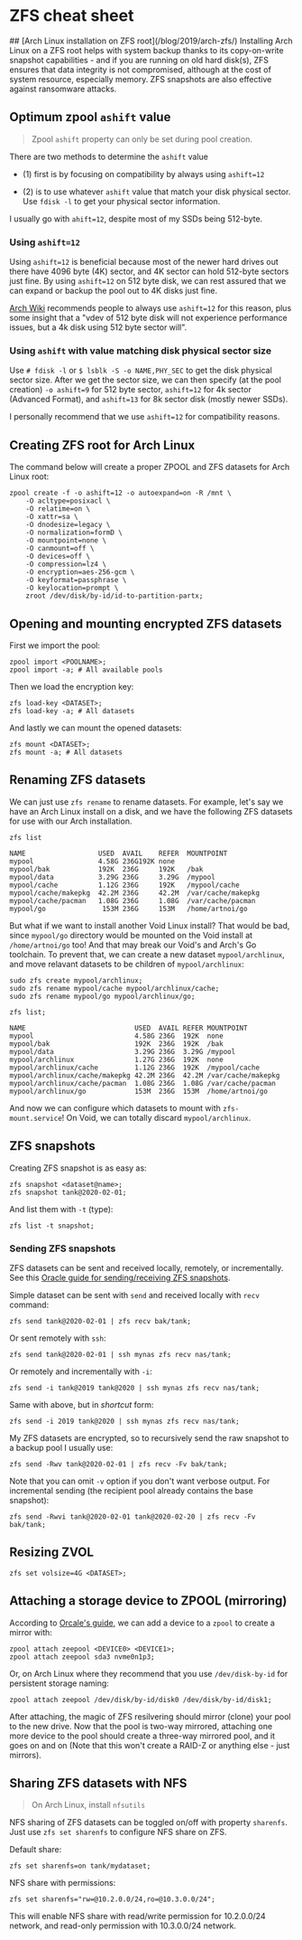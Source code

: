 <h1>ZFS cheat sheet</h1>
## [Arch Linux installation on ZFS root](/blog/2019/arch-zfs/)
Installing Arch Linux on a ZFS root helps with system backup thanks to its copy-on-write snapshot capabilities - and if you are running on old hard disk(s), ZFS ensures that data integrity is not compromised, although at the cost of system resource, especially memory. ZFS snapshots are also effective against ransomware attacks.

## Optimum zpool `ashift` value

> Zpool `ashift` property can only be set during pool creation.

There are two methods to determine the `ashift` value

- (1) first is by focusing on compatibility by always using `ashift=12`

- (2) is to use whatever `ashift` value that match your disk physical sector. Use `fdisk -l` to get your physical sector information.

I usually go with `ahift=12`, despite most of my SSDs being 512-byte.

### Using `ashift=12`

Using `ashift=12` is beneficial because most of the newer hard drives out there have 4096 byte (4K) sector, and 4K sector can hold 512-byte sectors just fine. By using `ashift=12` on 512 byte disk, we can rest assured that we can expand or backup the pool out to 4K disks just fine.

[Arch Wiki](https://wiki.archlinux.org/index.php/ZFS#Advanced_Format_disks) recommends people to always use `ashift=12` for this reason, plus some insight that a "vdev of 512 byte disk will not experience performance issues, but a 4k disk using 512 byte sector will".

### Using `ashift` with value matching disk physical sector size

Use `# fdisk -l` or `$ lsblk -S -o NAME,PHY_SEC` to get the disk physical sector size. After we get the sector size, we can then specify (at the pool creation) `-o ashift=9` for 512 byte sector, `ashift=12` for 4k sector (Advanced Format), and `ashift=13` for 8k sector disk (mostly newer SSDs).

I personally recommend that we use `ashift=12` for compatibility reasons.

## Creating ZFS root for Arch Linux

The command below will create a proper ZPOOL and ZFS datasets for Arch Linux root:

```shell
zpool create -f -o ashift=12 -o autoexpand=on -R /mnt \
    -O acltype=posixacl \
    -O relatime=on \
    -O xattr=sa \
    -O dnodesize=legacy \
    -O normalization=formD \
    -O mountpoint=none \
    -O canmount=off \
    -O devices=off \
    -O compression=lz4 \
    -O encryption=aes-256-gcm \
    -O keyformat=passphrase \
    -O keylocation=prompt \
    zroot /dev/disk/by-id/id-to-partition-partx;
```

## Opening and mounting encrypted ZFS datasets

First we import the pool:

```shell
zpool import <POOLNAME>;
zpool import -a; # All available pools
```

Then we load the encryption key:

```shell
zfs load-key <DATASET>;
zfs load-key -a; # All datasets
```

And lastly we can mount the opened datasets:

```shell
zfs mount <DATASET>;
zfs mount -a; # All datasets
```

## Renaming ZFS datasets

We can just use `zfs rename` to rename datasets. For example, let's say we have an Arch Linux install on a disk, and we have the following ZFS datasets for use with our Arch installation.

```shell
zfs list

NAME                  USED  AVAIL    REFER  MOUNTPOINT
mypool                4.58G 236G192K none
mypool/bak            192K  236G     192K   /bak
mypool/data           3.29G 236G     3.29G  /mypool
mypool/cache          1.12G 236G     192K   /mypool/cache
mypool/cache/makepkg  42.2M 236G     42.2M  /var/cache/makepkg
mypool/cache/pacman   1.08G 236G     1.08G  /var/cache/pacman
mypool/go              153M 236G     153M   /home/artnoi/go
```

But what if we want to install another Void Linux install? That would be bad, since `mypool/go` directory would be mounted on the Void install at `/home/artnoi/go` too! And that may break our Void's and Arch's Go toolchain. To prevent that, we can create a new dataset `mypool/archlinux`, and move relavant datasets to be children of `mypool/archlinux`:

```shell
sudo zfs create mypool/archlinux;
sudo zfs rename mypool/cache mypool/archlinux/cache;
sudo zfs rename mypool/go mypool/archlinux/go;

zfs list;

NAME                           USED  AVAIL REFER MOUNTPOINT
mypool                         4.58G 236G  192K  none
mypool/bak                     192K  236G  192K  /bak
mypool/data                    3.29G 236G  3.29G /mypool
mypool/archlinux               1.27G 236G  192K  none
mypool/archlinux/cache         1.12G 236G  192K  /mypool/cache
mypool/archlinux/cache/makepkg 42.2M 236G  42.2M /var/cache/makepkg
mypool/archlinux/cache/pacman  1.08G 236G  1.08G /var/cache/pacman
mypool/archlinux/go            153M  236G  153M  /home/artnoi/go
```

And now we can configure which datasets to mount with `zfs-mount.service`! On Void, we can totally discard `mypool/archlinux`.

## ZFS snapshots

Creating ZFS snapshot is as easy as:

```shell
zfs snapshot <dataset@name>;
zfs snapshot tank@2020-02-01;
```

And list them with `-t` (type):

```shell
zfs list -t snapshot;
```

### Sending ZFS snapshots

ZFS datasets can be sent and received locally, remotely, or incrementally. See this [Oracle guide for sending/receiving ZFS snapshots](https://docs.oracle.com/cd/E18752_01/html/819-5461/gbchx.html).

Simple dataset can be sent with `send` and received locally with `recv` command:

```shell
zfs send tank@2020-02-01 | zfs recv bak/tank;
```

Or sent remotely with `ssh`:

```shell
zfs send tank@2020-02-01 | ssh mynas zfs recv nas/tank;
```

Or remotely and incrementally with `-i`:

```shell
zfs send -i tank@2019 tank@2020 | ssh mynas zfs recv nas/tank;
```

Same with above, but in _shortcut_ form:

```shell
zfs send -i 2019 tank@2020 | ssh mynas zfs recv nas/tank;
```

My ZFS datasets are encrypted, so to recursively send the raw snapshot to a backup pool I usually use:

```shell
zfs send -Rwv tank@2020-02-01 | zfs recv -Fv bak/tank;
```

Note that you can omit `-v` option if you don't want verbose output.
For incremental sending (the recipient pool already contains the base
snapshot):

```shell
zfs send -Rwvi tank@2020-02-01 tank@2020-02-20 | zfs recv -Fv bak/tank;
```

## Resizing ZVOL

```shell
zfs set volsize=4G <DATASET>;
```

## Attaching a storage device to ZPOOL (mirroring)

According to [Orcale's
guide](https://docs.oracle.com/cd/E19253-01/819-5461/gazgw/index.html),
we can add a device to a `zpool` to create a mirror with:

```shell
zpool attach zeepool <DEVICE0> <DEVICE1>;
zpool attach zeepool sda3 nvme0n1p3;
```

Or, on Arch Linux where they recommend that you use `/dev/disk-by-id` for persistent storage naming:

```shell
zpool attach zeepool /dev/disk/by-id/disk0 /dev/disk/by-id/disk1;
```

After attaching, the magic of ZFS resilvering should mirror (clone) your pool to the new drive. Now that the pool is two-way mirrored, attaching one more device to the pool should create a three-way mirrored pool, and it goes on and on (Note that this won't create a RAID-Z or anything else - just mirrors).

## Sharing ZFS datasets with NFS

> On Arch Linux, install `nfsutils`

NFS sharing of ZFS datasets can be toggled on/off with property `sharenfs`. Just use `zfs set sharenfs` to configure NFS share on ZFS.

Default share:

```shell
zfs set sharenfs=on tank/mydataset;
```

NFS share with permissions:

```shell
zfs set sharenfs="rw=@10.2.0.0/24,ro=@10.3.0.0/24";
```

This will enable NFS share with read/write permission for 10.2.0.0/24 network, and read-only permission with 10.3.0.0/24 network.
